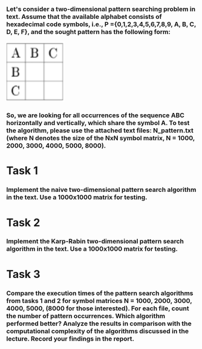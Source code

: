 ### Let's consider a two-dimensional pattern searching problem in text. Assume that the available alphabet consists of hexadecimal code symbols, i.e., P ={0,1,2,3,4,5,6,7,8,9, A, B, C, D, E, F}, and the sought pattern has the following form:

![image](https://github.com/ziobrowskipiotr/Python_projects/blob/Python/Algorithms%20and%20data%20structures/Lab%204/img.png?raw=true)


### So, we are looking for all occurrences of the sequence ABC horizontally and vertically, which share the symbol A. To test the algorithm, please use the attached text files: N_pattern.txt (where N denotes the size of the NxN symbol matrix, N = 1000, 2000, 3000, 4000, 5000, 8000).

# Task 1
### Implement the naive two-dimensional pattern search algorithm in the text. Use a 1000x1000 matrix for testing.

# Task 2
### Implement the Karp-Rabin two-dimensional pattern search algorithm in the text. Use a 1000x1000 matrix for testing.

# Task 3
### Compare the execution times of the pattern search algorithms from tasks 1 and 2 for symbol matrices N = 1000, 2000, 3000, 4000, 5000, (8000 for those interested). For each file, count the number of pattern occurrences. Which algorithm performed better? Analyze the results in comparison with the computational complexity of the algorithms discussed in the lecture. Record your findings in the report.
